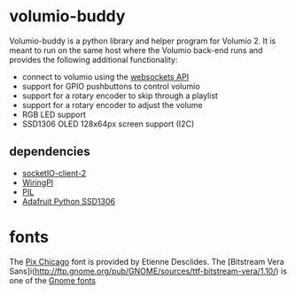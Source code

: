 # volumio-buddy

Volumio-buddy is a python library and helper program for Volumio 2.
It is meant to run on the same host where the Volumio back-end runs and provides the following additional functionality:
- connect to volumio using the [websockets API](https://volumio.github.io/docs/API/WebSocket_APIs.html)
- support for GPIO pushbuttons to control volumio
- support for a rotary encoder to skip through a playlist
- support for a rotary encoder to adjust the volume
- RGB LED support
- SSD1306 OLED 128x64px screen support (I2C)

## dependencies
- [socketIO-client-2](https://pypi.python.org/pypi/socketIO-client-2)
- [WiringPI](http://wiringpi.com/)
- [PIL](http://effbot.org/zone/pil-index.htm)
- [Adafruit Python SSD1306](https://github.com/adafruit/Adafruit_Python_SSD1306)

# fonts
The [Pix Chicago](http://www.dafont.com/pix-chicago.font) font is provided by Etienne Desclides.
The [Bitstream Vera Sans]i(http://ftp.gnome.org/pub/GNOME/sources/ttf-bitstream-vera/1.10/) is one of the [Gnome fonts](https://www.gnome.org/fonts/)
